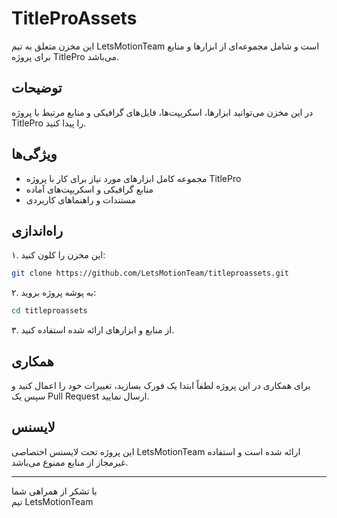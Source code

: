 # TitleProAssets

این مخزن متعلق به تیم LetsMotionTeam است و شامل مجموعه‌ای از ابزارها و منابع برای پروژه TitlePro می‌باشد.

## توضیحات

در این مخزن می‌توانید ابزارها، اسکریپت‌ها، فایل‌های گرافیکی و منابع مرتبط با پروژه TitlePro را پیدا کنید.

## ویژگی‌ها

- مجموعه کامل ابزارهای مورد نیاز برای کار با پروژه TitlePro
- منابع گرافیکی و اسکریپت‌های آماده
- مستندات و راهنماهای کاربردی

## راه‌اندازی

۱. این مخزن را کلون کنید:
```bash
git clone https://github.com/LetsMotionTeam/titleproassets.git
```

۲. به پوشه پروژه بروید:
```bash
cd titleproassets
```

۳. از منابع و ابزارهای ارائه شده استفاده کنید.

## همکاری

برای همکاری در این پروژه لطفاً ابتدا یک فورک بسازید، تغییرات خود را اعمال کنید و سپس یک Pull Request ارسال نمایید.

## لایسنس

این پروژه تحت لایسنس اختصاصی LetsMotionTeam ارائه شده است و استفاده غیرمجاز از منابع ممنوع می‌باشد.

---

با تشکر از همراهی شما  
تیم LetsMotionTeam
